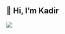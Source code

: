 ## 👋 Hi, I’m Kadir
<img src="https://github-readme-stats.vercel.app/api/top-langs/?username=encoderpie&show_icons=true&layout=compact&theme=dark" />
